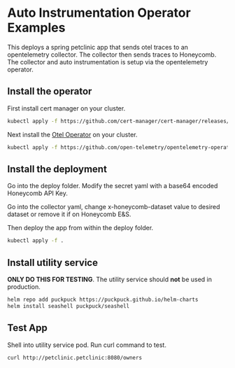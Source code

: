 # Auto Instrumentation Operator Examples

This deploys a spring petclinic app that sends otel traces to an opentelemetry collector. The collector then sends traces to Honeycomb. The collector and auto instrumentation is setup via the opentelemetry operator.

## Install the operator

First install cert manager on your cluster. 

```bash
kubectl apply -f https://github.com/cert-manager/cert-manager/releases/download/v1.8.2/cert-manager.yaml
```

Next install the [Otel Operator](https://github.com/open-telemetry/opentelemetry-operator) on your cluster. 

```bash
kubectl apply -f https://github.com/open-telemetry/opentelemetry-operator/releases/latest/download/opentelemetry-operator.yaml
```

## Install the deployment

Go into the deploy folder. Modify the secret yaml with a base64 encoded Honeycomb API Key.  

Go into the collector yaml, change x-honeycomb-dataset value to desired dataset or remove it if on Honeycomb E&S.

Then deploy the app from within the deploy folder.  


```bash
kubectl apply -f .
```

## Install utility service

**ONLY DO THIS FOR TESTING**. The utility service should **not** be used in production.

```bash
helm repo add puckpuck https://puckpuck.github.io/helm-charts
helm install seashell puckpuck/seashell
```

## Test App

Shell into utility service pod.  Run curl command to test.

```bash
curl http://petclinic.petclinic:8080/owners
```


